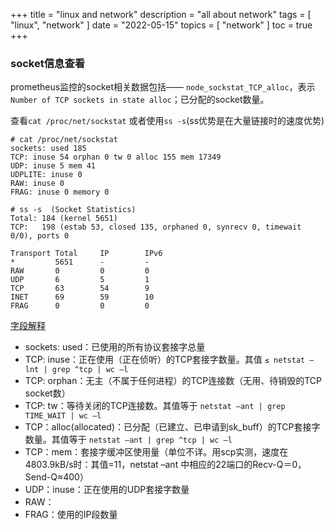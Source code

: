 +++
title = "linux and network"
description = "all about network"
tags = [
    "linux",
    "network"
]
date = "2022-05-15"
topics = [
    "network"
]
toc = true
+++

### socket信息查看

prometheus监控的socket相关数据包括—— `node_sockstat_TCP_alloc`，表示`Number of TCP sockets in state alloc`；已分配的socket数量。

查看`cat /proc/net/sockstat` 或者使用`ss -s`(ss优势是在大量链接时的速度优势)

```shell
# cat /proc/net/sockstat
sockets: used 185  
TCP: inuse 54 orphan 0 tw 0 alloc 155 mem 17349
UDP: inuse 5 mem 41
UDPLITE: inuse 0
RAW: inuse 0
FRAG: inuse 0 memory 0

# ss -s  (Socket Statistics)
Total: 184 (kernel 5651)
TCP:   198 (estab 53, closed 135, orphaned 0, synrecv 0, timewait 0/0), ports 0

Transport Total     IP        IPv6
*         5651      -         -
RAW       0         0         0
UDP       6         5         1
TCP       63        54        9
INET      69        59        10
FRAG      0         0         0
```

[字段解释](https://blog.csdn.net/zeweig/article/details/51760624)

- sockets: used：已使用的所有协议套接字总量
- TCP: inuse：正在使用（正在侦听）的TCP套接字数量。其值 `≤ netstat –lnt | grep ^tcp | wc –l`
- TCP: orphan：无主（不属于任何进程）的TCP连接数（无用、待销毁的TCP socket数）
- TCP: tw：等待关闭的TCP连接数。其值等于 `netstat –ant | grep TIME_WAIT | wc –l`
- TCP：alloc(allocated)：已分配（已建立、已申请到sk_buff）的TCP套接字数量。其值等于 `netstat –ant | grep ^tcp | wc –l`
- TCP：mem：套接字缓冲区使用量（单位不详。用scp实测，速度在4803.9kB/s时：其值=11，netstat –ant 中相应的22端口的Recv-Q＝0，Send-Q≈400）
- UDP：inuse：正在使用的UDP套接字数量
- RAW：
- FRAG：使用的IP段数量
